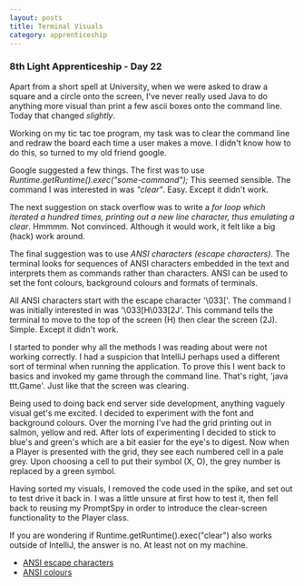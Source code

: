 ```yaml
---
layout: posts
title: Terminal Visuals
category: apprenticeship
---
```

### 8th Light Apprenticeship - Day 22

Apart from a short spell at University, when we were asked to draw a square and a circle onto the screen, I've never really used Java to do anything more visual than print a few ascii boxes onto the command line. Today that changed _slightly_. 

<!--break-->

Working on my tic tac toe program, my task was to clear the command line and redraw the board each time a user makes a move. I didn't know how to do this, so turned to my old friend google.

Google suggested a few things. The first was to use _Runtime.getRuntime().exec("some-command");_ This seemed sensible. The command I was interested in was _"clear"_. Easy. Except it didn't work.

The next suggestion on stack overflow was to write a _for loop which iterated a hundred times, printing out a new line character, thus emulating a clear_. Hmmmm. Not convinced. Although it would work, it felt like a big (hack) work around.

The final suggestion was to use _ANSI characters (escape characters)_. The terminal looks for sequences of ANSI characters embedded in the text and interprets them as commands rather than characters. ANSI can be used to set the font colours, background colours and formats of terminals. 

All ANSI characters start with the escape character '\033['. The command I was initially interested in was '\033[H\033[2J'. This command tells the terminal to move to the top of the screen (H) then clear the screen (2J). Simple. Except it didn't work. 

I started to ponder why all the methods I was reading about were not working correctly. I had a suspicion that IntelliJ perhaps used a different sort of terminal when running the application. To prove this I went back to basics and invoked my game through the command line. That's right, 'java ttt.Game'. Just like that the screen was clearing. 

Being used to doing back end server side development, anything vaguely visual get's me excited. I decided to experiment with the font and background colours. Over the morning I've had the grid printing out in salmon, yellow and red. After lots of experimenting I decided to stick to blue's and green's which are a bit easier for the eye's to digest. Now when a Player is presented with the grid, they see each numbered cell in a pale grey. Upon choosing a cell to put their symbol (X, O), the grey number is replaced by a green symbol. 

Having sorted my visuals, I removed the code used in the spike, and set out to test drive it back in. I was a little unsure at first how to test it, then fell back to reusing my PromptSpy in order to introduce the clear-screen functionality to the Player class. 

If you are wondering if Runtime.getRuntime().exec("clear") also works outside of IntelliJ, the answer is no. At least not on my machine. 

- [ANSI escape characters](https://en.wikipedia.org/wiki/ANSI_escape_code)
- [ANSI colours](http://bitmote.com/index.php?post/2012/11/19/Using-ANSI-Color-Codes-to-Colorize-Your-Bash-Prompt-on-Linux)
